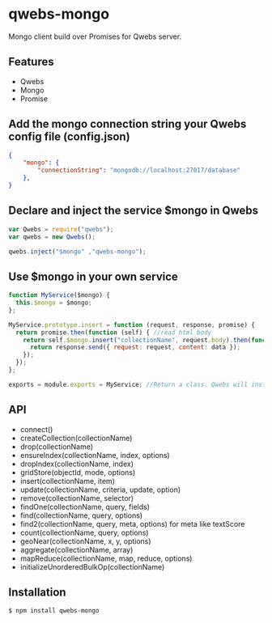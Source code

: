 # qwebs-mongo
Mongo client build over Promises for Qwebs server.

## Features

  * Qwebs
  * Mongo
  * Promise
    
## Add the mongo connection string your Qwebs config file (config.json)
```json
{
	"mongo": {
        "connectionString": "mongodb://localhost:27017/database"
    },
}
```

## Declare and inject the service $mongo in Qwebs

```js
var Qwebs = require("qwebs");
var qwebs = new Qwebs();

qwebs.inject("$mongo" ,"qwebs-mongo");
```

## Use $mongo in your own service

```js
function MyService($mongo) {
  this.$mongo = $mongo;
};

MyService.prototype.insert = function (request, response, promise) {
  return promise.then(function (self) { //read html body
    return self.$mongo.insert("collectionName", request.body).then(function (data) {
      return response.send({ request: request, content: data });
    });
  });
};

exports = module.exports = MyService; //Return a class. Qwebs will instanciate it;
```

## API

  * connect()
  * createCollection(collectionName)
  * drop(collectionName)
  * ensureIndex(collectionName, index, options)
  * dropIndex(collectionName, index)
  * gridStore(objectId, mode, options)
  * insert(collectionName, item)
  * update(collectionName, criteria, update, option)
  * remove(collectionName, selector)
  * findOne(collectionName, query, fields)
  * find(collectionName, query, options)
  * find2(collectionName, query, meta, options) for meta like textScore
  * count(collectionName, query, options)
  * geoNear(collectionName, x, y, options)
  * aggregate(collectionName, array)
  * mapReduce(collectionName, map, reduce, options)
  * initializeUnorderedBulkOp(collectionName)

## Installation

```bash
$ npm install qwebs-mongo
```
  